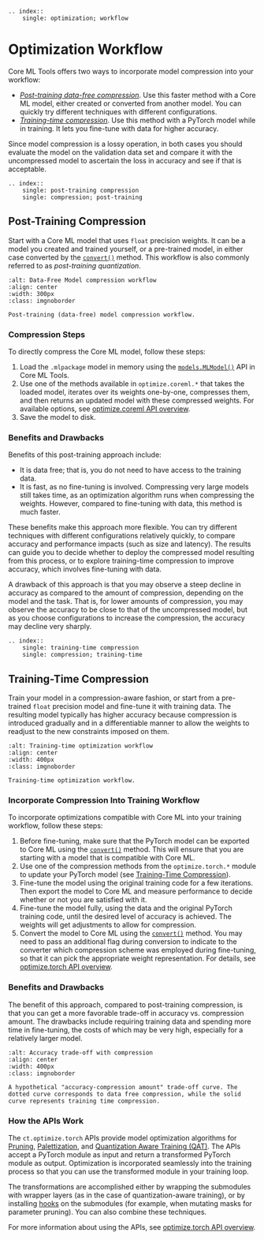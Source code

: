 ```{eval-rst}
.. index:: 
    single: optimization; workflow
```

# Optimization Workflow

Core ML Tools offers two ways to incorporate model compression into your workflow:

- [_Post-training data-free compression_](optimization-workflow.md#post-training-compression). Use this faster method with a Core ML model, either created or converted from another model. You can quickly try different techniques with different configurations.
- [_Training-time compression_](optimization-workflow.md#training-time-compression). Use this method with a PyTorch model while in training. It lets you fine-tune with data for higher accuracy.

Since model compression is a lossy operation, in both cases you should evaluate the model on the validation data set and compare it with the uncompressed model to ascertain the loss in accuracy and see if that is acceptable.

```{eval-rst}
.. index:: 
    single: post-training compression
    single: compression; post-training
```

## Post-Training Compression

Start with a Core ML model that uses `float` precision weights. It can be a model you created and trained yourself, or a pre-trained model, in either case converted by the [`convert()`](https://apple.github.io/coremltools/source/coremltools.converters.convert.html#module-coremltools.converters._converters_entry) method. This workflow is also commonly referred to as  _post-training quantization_.

```{figure} images/compress_coreml_models.jpg
:alt: Data-Free Model compression workflow
:align: center
:width: 300px
:class: imgnoborder

Post-training (data-free) model compression workflow.
```

### Compression Steps

To directly compress the Core ML model, follow these steps: 

1. Load the `.mlpackage` model in memory using the [`models.MLModel()`](https://apple.github.io/coremltools/source/coremltools.models.html#module-coremltools.models.model) API in Core ML Tools.
2. Use one of the methods available in `optimize.coreml.*` that takes the loaded model, iterates over its weights one-by-one, compresses them, and then returns an updated model with these compressed weights. For available options, see [optimize.coreml API overview](optimizecoreml-api-overview).
3. Save the model to disk.


### Benefits and Drawbacks

Benefits of this post-training approach include:

- It is data free; that is, you do not need to have access to the training data.
- It is fast, as no fine-tuning is involved. Compressing very large models still takes time, as an optimization algorithm runs when compressing the weights. However, compared to fine-tuning with data, this method is much faster.

These benefits make this approach more flexible. You can try different techniques with different configurations relatively quickly, to compare accuracy and performance impacts (such as size and latency). The results can guide you to decide whether to deploy the compressed model resulting from this process, or to explore training-time compression to improve accuracy, which involves fine-tuning with data.

A drawback of this approach is that you may observe a steep decline in accuracy as compared to the amount of compression, depending on the model and the task. That is, for lower amounts of compression, you may observe the accuracy to be close to that of the uncompressed model, but as you choose configurations to increase the compression, the accuracy may decline very sharply.

```{eval-rst}
.. index:: 
    single: training-time compression
    single: compression; training-time
```

## Training-Time Compression

Train your model in a compression-aware fashion, or start from a pre-trained `float` precision model  and fine-tune it with training data. The resulting model typically has higher accuracy because compression is introduced gradually and in a differentiable manner to allow the weights to readjust to the new constraints imposed on them. 

```{figure} images/in-training-optimize-workflow.png
:alt: Training-time optimization workflow
:align: center
:width: 400px
:class: imgnoborder

Training-time optimization workflow.
```


### Incorporate Compression Into Training Workflow

To incorporate optimizations compatible with Core ML into your training workflow, follow these steps: 

1. Before fine-tuning, make sure that the PyTorch model can be exported to Core ML using the [`convert()`](https://apple.github.io/coremltools/source/coremltools.converters.convert.html#module-coremltools.converters._converters_entry) method. This will ensure that you are starting with a model that is compatible with Core ML. 
2. Use one of the compression methods from the `optimize.torch.*` module to update your PyTorch model (see [Training-Time Compression](https://apple.github.io/coremltools/source/coremltools.optimize.html#training-time-compression)).
3. Fine-tune the model using the original training code for a few iterations. Then export the model to Core ML and measure performance to decide whether or not you are satisfied with it. 
4. Fine-tune the model fully, using the data and the original PyTorch training code, until the desired level of accuracy is achieved. The weights will get adjustments to allow for compression.
5. Convert the model to Core ML using the [`convert()`](https://apple.github.io/coremltools/source/coremltools.converters.convert.html#module-coremltools.converters._converters_entry) method. You may need to pass an additional flag during conversion to indicate to the converter which compression scheme was employed during fine-tuning, so that it can pick the appropriate weight representation. For details, see [optimize.torch API overview](optimizetorch-api-overview).

### Benefits and Drawbacks

The benefit of this approach, compared to post-training compression, is that you can get a more favorable trade-off in accuracy vs. compression amount. The drawbacks include requiring training data and spending more time in fine-tuning, the costs of which may be very high, especially for a relatively larger model. 



```{figure} images/trade-off_curve.jpg
:alt: Accuracy trade-off with compression
:align: center
:width: 400px
:class: imgnoborder

A hypothetical "accuracy-compression amount" trade-off curve. The dotted curve corresponds to data free compression, while the solid curve represents training time compression.
```


### How the APIs Work

The `ct.optimize.torch` APIs provide model optimization algorithms for [Pruning](pruning), [Palettization](palettization), and [Quantization Aware Training (QAT)](quantization-aware-training). The APIs accept a PyTorch module as input and return a transformed PyTorch module as output. Optimization is incorporated seamlessly into the training process so that you can use the transformed module in your training loop.

The transformations are accomplished either by wrapping the submodules with wrapper layers (as in the case of quantization-aware training), or by installing [hooks](https://pytorch.org/tutorials/beginner/former_torchies/nnft_tutorial.html#forward-and-backward-function-hooks) on the submodules (for example, when mutating masks for parameter pruning). You can also combine these techniques.

For more information about using the APIs, see [optimize.torch API overview](optimizetorch-api-overview).


